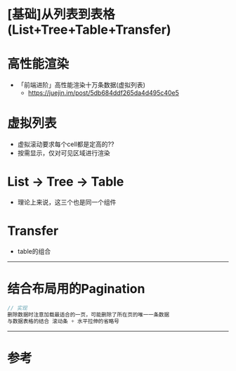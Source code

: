 # [基础]从列表到表格(List+Tree+Table+Transfer)

# 高性能渲染

- 「前端进阶」高性能渲染十万条数据(虚拟列表)
    - https://juejin.im/post/5db684ddf265da4d495c40e5

# 虚拟列表

- 虚拟滚动要求每个cell都是定高的??
- 按需显示，仅对可见区域进行渲染

# List -> Tree -> Table

- 理论上来说，这三个也是同一个组件

# Transfer

- table的组合

---

# 结合布局用的Pagination

```js
// 实现
删除数据时注意加载最适合的一页，可能删除了所在页的唯一一条数据
与数据表格的结合 滚动条 + 水平拉伸的省略号
```

---

# 参考